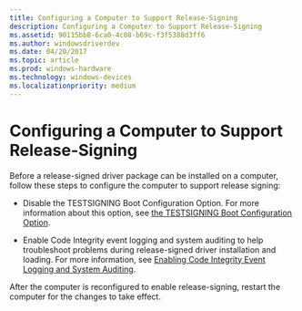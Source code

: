 ```yaml
---
title: Configuring a Computer to Support Release-Signing
description: Configuring a Computer to Support Release-Signing
ms.assetid: 90115bb8-6ca0-4c08-b69c-f3f5388d3ff6
ms.author: windowsdriverdev
ms.date: 04/20/2017
ms.topic: article
ms.prod: windows-hardware
ms.technology: windows-devices
ms.localizationpriority: medium
---
```


# Configuring a Computer to Support Release-Signing


Before a release-signed driver package can be installed on a computer, follow these steps to configure the computer to support release signing:

-   Disable the TESTSIGNING Boot Configuration Option. For more information about this option, see [the TESTSIGNING Boot Configuration Option](the-testsigning-boot-configuration-option.md).

-   Enable Code Integrity event logging and system auditing to help troubleshoot problems during release-signed driver installation and loading. For more information, see [Enabling Code Integrity Event Logging and System Auditing](enabling-code-integrity-event-logging-and-system-auditing.md).

After the computer is reconfigured to enable release-signing, restart the computer for the changes to take effect.

 

 





